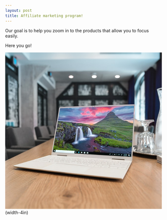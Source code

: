 ```yaml
---
layout: post
title: Affiliate marketing program!
---
```


Our goal is to help you zoom in to the products that allow you to focus easily.

Here you go!


![buildhugo.netlify.app]( /images/post.jpg) (width-4in)
